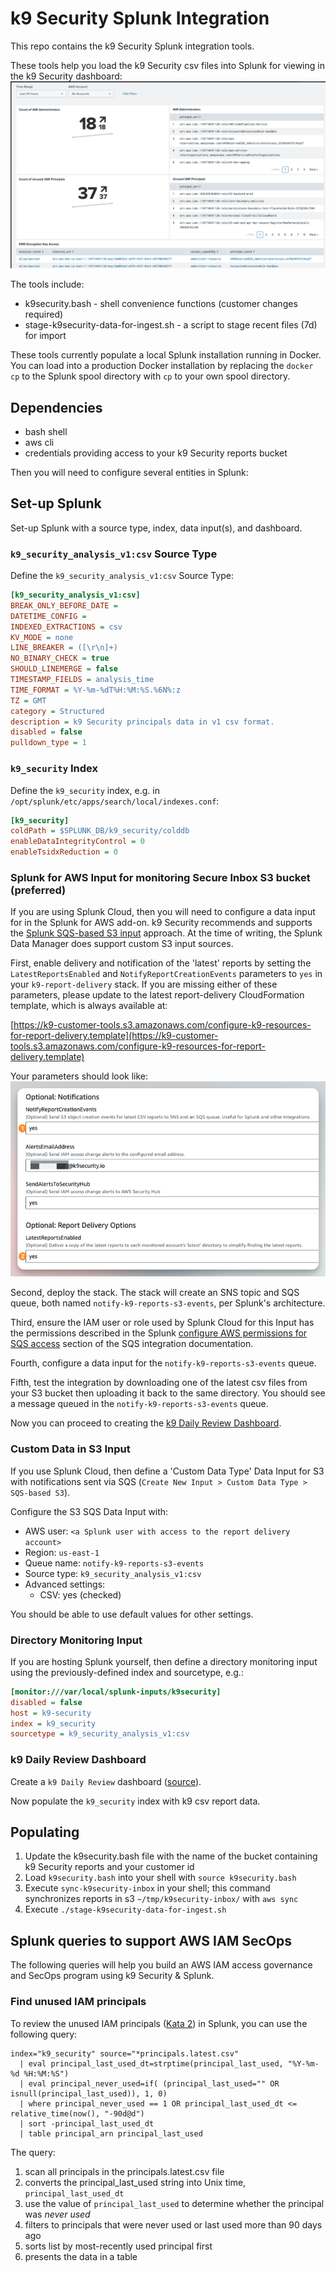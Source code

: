 # k9 Security Splunk Integration
This repo contains the k9 Security Splunk integration tools.

These tools help you load the k9 Security csv files into Splunk for viewing in the k9 Security dashboard:
![k9 Security Splunk Dashboard](assets/k9security-dashboard.png)

The tools include:

* k9security.bash - shell convenience functions (customer changes required) 
* stage-k9security-data-for-ingest.sh - a script to stage recent files (7d) for import  

These tools currently populate a local Splunk installation running in Docker.  You can load
into a production Docker installation by replacing the `docker cp` to the Splunk spool directory
with `cp` to your own spool directory.

## Dependencies

* bash shell
* aws cli
* credentials providing access to your k9 Security reports bucket

Then you will need to configure several entities in Splunk:

## Set-up Splunk
Set-up Splunk with a source type, index, data input(s), and dashboard. 

### `k9_security_analysis_v1:csv` Source Type

Define the `k9_security_analysis_v1:csv` Source Type:

```ini
[k9_security_analysis_v1:csv]
BREAK_ONLY_BEFORE_DATE =
DATETIME_CONFIG =
INDEXED_EXTRACTIONS = csv
KV_MODE = none
LINE_BREAKER = ([\r\n]+)
NO_BINARY_CHECK = true
SHOULD_LINEMERGE = false
TIMESTAMP_FIELDS = analysis_time
TIME_FORMAT = %Y-%m-%dT%H:%M:%S.%6N%:z
TZ = GMT
category = Structured
description = k9 Security principals data in v1 csv format.
disabled = false
pulldown_type = 1
```

### `k9_security` Index

Define the `k9_security` index, e.g. in `/opt/splunk/etc/apps/search/local/indexes.conf`:

```ini
[k9_security]
coldPath = $SPLUNK_DB/k9_security/colddb
enableDataIntegrityControl = 0
enableTsidxReduction = 0
```

### Splunk for AWS Input for monitoring Secure Inbox S3 bucket (preferred)
If you are using Splunk Cloud, then you will need to configure a data input for in the Splunk for AWS add-on.
k9 Security recommends and supports the [Splunk SQS-based S3 input](https://docs.splunk.com/Documentation/AddOns/released/AWS/SQS-basedS3) approach.
At the time of writing, the Splunk Data Manager does support custom S3 input sources.

First, enable delivery and notification of the 'latest' reports by setting the `LatestReportsEnabled` and 
`NotifyReportCreationEvents` parameters to `yes` in your `k9-report-delivery` stack.  If you are missing either of these
parameters, please update to the latest report-delivery CloudFormation template, which is always available at:

  [https://k9-customer-tools.s3.amazonaws.com/configure-k9-resources-for-report-delivery.template](https://k9-customer-tools.s3.amazonaws.com/configure-k9-resources-for-report-delivery.template)

Your parameters should look like:
![Configure notifications for latest reports](assets/k9-report-delivery-params.notify-latest-reports.png)

Second, deploy the stack.  The stack will create an SNS topic and SQS queue, both named `notify-k9-reports-s3-events`, per Splunk's architecture.

Third, ensure the IAM user or role used by Splunk Cloud for this Input has the permissions described in the Splunk [configure AWS permissions for SQS access](https://docs.splunk.com/Documentation/AddOns/released/AWS/SQS-basedS3#Configure_AWS_permissions_for_SQS_access) section of the SQS integration documentation.

Fourth, configure a data input for the `notify-k9-reports-s3-events` queue.

Fifth, test the integration by downloading one of the latest csv files from your S3 bucket then uploading it back to the same directory.  You should see a message queued in the `notify-k9-reports-s3-events` queue.

Now you can proceed to creating the [k9 Daily Review Dashboard](#k9-daily-review-dashboard).

### Custom Data in S3 Input
If you use Splunk Cloud, then define a 'Custom Data Type' Data Input for S3 with notifications sent via SQS (`Create New Input > Custom Data Type > SQS-based S3`).

Configure the S3 SQS Data Input with:

* AWS user: `<a Splunk user with access to the report delivery account>`
* Region: `us-east-1`
* Queue name: `notify-k9-reports-s3-events`
* Source type: `k9_security_analysis_v1:csv` 
* Advanced settings:
  * CSV: yes (checked) 

You should be able to use default values for other settings. 

### Directory Monitoring Input
If you are hosting Splunk yourself, then define a directory monitoring input using the previously-defined index and sourcetype, e.g.:

```ini 
[monitor:///var/local/splunk-inputs/k9security]
disabled = false
host = k9-security
index = k9_security
sourcetype = k9_security_analysis_v1:csv
```

### k9 Daily Review Dashboard

Create a `k9 Daily Review` dashboard ([source](k9_daily_review.dashboard.xml)).

Now populate the `k9_security` index with k9 csv report data.

## Populating

1. Update the k9security.bash file with the name of the bucket containing k9 Security reports and your customer id
2. Load `k9security.bash` into your shell with `source k9security.bash`
3. Execute `sync-k9security-inbox` in your shell; this command synchronizes reports in s3 `~/tmp/k9security-inbox/` with `aws sync`
4. Execute `./stage-k9security-data-for-ingest.sh`

## Splunk queries to support AWS IAM SecOps

The following queries will help you build an AWS IAM access governance and SecOps program using k9 Security & Splunk. 

### Find unused IAM principals
To review the unused IAM principals ([Kata 2](https://www.k9security.io/docs/katas/kata-2-review-unused-iam-principals/)) in Splunk, you can use the following query:

```
index="k9_security" source="*principals.latest.csv"
  | eval principal_last_used_dt=strptime(principal_last_used, "%Y-%m-%d %H:%M:%S")
  | eval principal_never_used=if( (principal_last_used="" OR isnull(principal_last_used)), 1, 0)
  | where principal_never_used == 1 OR principal_last_used_dt <= relative_time(now(), "-90d@d")
  | sort -principal_last_used_dt
  | table principal_arn principal_last_used
```

The query:

1. scan all principals in the principals.latest.csv file
2. converts the principal_last_used string into Unix time, `principal_last_used_dt`
3. use the value of `principal_last_used` to determine whether the principal was _never used_
4. filters to principals that were never used or last used more than 90 days ago
5. sorts list by most-recently used principal first
6. presents the data in a table
